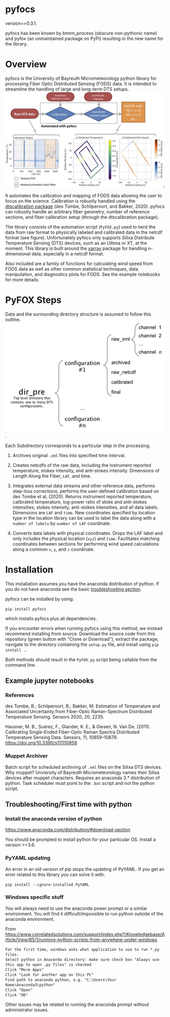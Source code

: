 # pyfocs

version==0.3.1.

pyfocs has been known by btmm_process (obscure non-pythonic name) and pyfox (an unmaintained package on PyPi) resulting in the new name for the library.

# Overview

pyfocs is the University of Bayreuth Micrometeorology python library for processing Fiber Optic Distributed Sensing (FODS) data. It is intended to streamline the handling of large and long-term DTS setups.
![](pyfocs_workflow.jpg)

It automates the calibration and mapping of FODS data allowing the user to focus on the science. Calibration is robustly handled using the [dtscalibration package](https://github.com/dtscalibration/python-dts-calibration) (des Tombe, Schilperoort, and Bakker, 2020). pyfocs can robustly handle an arbitrary fiber geometry, number of reference sections, and fiber calibration setup (through the dtscalibration package).

The library consists of the automation script (`PyFOX.py`) used to herd the data from raw format to physically labeled and calibrated data in the netcdf format (see figure). Unfortunately pyfocs only supports Silixa Distribute Temperature Sensing (DTS) devices, such as an Ultima or XT, at the moment. This library is built around the [xarray](http://xarray.pydata.org) package for handling n-dimensional data, especially in a netcdf format.

Also included are a family of functions for calculating wind speed from FODS data as well as other common statistical techniques, data manipulation, and diagnostics plots for FODS. See the example notebooks for more details.

# PyFOX Steps

Data and the surrounding directory structure is assumed to follow this outline.
![](data_structure_scheme.jpg).

Each Subdirectory corresponds to a particular step in the processing.

1) Archives original `.xml` files into specified time interval.

2) Creates netcdfs of the raw data, including the instrument reported temperature, stokes intensity, and anti-stokes intensity. Dimensions of Length Along the Fiber, `LAF`, and time.

3) Integrates external data streams and other reference data, performs step-loss corrections, performs the user-defined calibration based on des Tombe et al, (2020). Returns instrument reported temperature, calibrated temperature, log-power ratio of stoke and anti-stokes intensities, stokes intensity, anti-stokes intensities, and all data labels. Dimensions are `LAF` and `time`. New coordinates specified by location type in the location library can be used to label the data along with a `number of labels` by `number of LAF` coordinate.

4) Converts data labels with physical coordinates. Drops the LAF label and only includes the physical location (`xyz`) and `time`. Facilitates matching coordinates between sections for performing wind speed calculations along a common `x`, `y`, and `z` coordinate.

# Installation

This installation assumes you have the anaconda distribution of python. If you do not have anaconda see the basic [troubleshooting section](#Troubleshooting).

pyfocs can be installed by using:

`pip install pyfocs`

which installs pyfocs plus all dependencies.

If you encounter errors when running pyfocs using this method, we instead recommend installing from source. Download the source code from this repository (green button with "Clone or Download"), extract the package, navigate to the directory containing the `setup.py` file, and install using `pip install .`.

Both methods should result in the `PyFOX.py` script being callable from the command line.

## Example jupyter notebooks

### References

des Tombe, B.; Schilperoort, B.; Bakker, M. Estimation of Temperature and Associated Uncertainty from Fiber-Optic Raman-Spectrum Distributed Temperature Sensing. Sensors 2020, 20, 2235.

Hausner, M. B., Suárez, F., Glander, K. E., & Giesen, N. Van De. (2011). Calibrating Single-Ended Fiber-Optic Raman Spectra Distributed Temperature Sensing Data. Sensors, 11, 10859–10879. https://doi.org/10.3390/s111110859

### Muppet Archiver

Batch script for scheduled archiving of `.xml` files on the Silixa DTS devices. Why muppet? Unviersity of Bayreuth Micrometeorology names their Silixa devices after muppet characters. Requires an anaconda 3.* distribution of python. Task scheduler must point to the `.bat` script and not the python script.

## <a name="Troubleshooting"></a>Troubleshooting/First time with python

### Install the anaconda version of python
https://www.anaconda.com/distribution/#download-section

You should be prompted to install python for your particular OS. Install a version >=3.6.

### PyYAML updating
An error in an old version of pip stops the updating of PyYAML. If you get an error related to this library you can solve it with:

`pip install --ignore-installed PyYAML`

### Windows specific stuff
You will always need to use the anaconda power prompt or a similar environment. You will find it difficult/impossible to run python outside of the anaconda environment.

From https://www.correlatedsolutions.com/support/index.php?/Knowledgebase/Article/View/85/1/running-python-scripts-from-anywhere-under-windows

```
For the first time, windows asks what application to use to run *.py files.
Select python in Anaconda directory: make sure check box "Always use this app to open .py files" is checked
Click "More Apps"
Click "Look for another app on this PC"
Find path to anaconda python, e.g. "C:\Users\Your Name\Anaconda3\python"
Click "Open"
Click "OK"
```

Other issues may be related to running the anaconda prompt without administrator issues.
